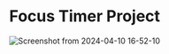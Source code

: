 # Focus Timer Project

![Screenshot from 2024-04-10 16-52-10](https://github.com/APireda/Focus-Timer/assets/142326410/4118c1d2-aeec-4b73-be60-4e43b74a8bc2)
